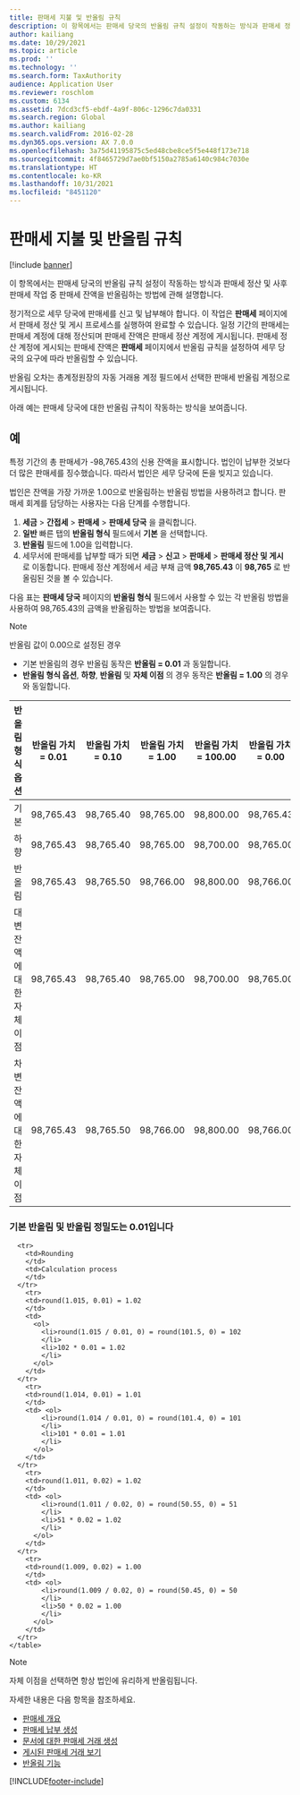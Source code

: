 ```yaml
---
title: 판매세 지불 및 반올림 규칙
description: 이 항목에서는 판매세 당국의 반올림 규칙 설정이 작동하는 방식과 판매세 정산 및 사후 판매세 작업 중 판매세 잔액을 반올림하는 방법에 관해 설명합니다.
author: kailiang
ms.date: 10/29/2021
ms.topic: article
ms.prod: ''
ms.technology: ''
ms.search.form: TaxAuthority
audience: Application User
ms.reviewer: roschlom
ms.custom: 6134
ms.assetid: 7dcd3cf5-ebdf-4a9f-806c-1296c7da0331
ms.search.region: Global
ms.author: kailiang
ms.search.validFrom: 2016-02-28
ms.dyn365.ops.version: AX 7.0.0
ms.openlocfilehash: 3a75d41195875c5ed48cbe8ce5f5e448f173e718
ms.sourcegitcommit: 4f8465729d7ae0bf5150a2785a6140c984c7030e
ms.translationtype: HT
ms.contentlocale: ko-KR
ms.lasthandoff: 10/31/2021
ms.locfileid: "8451120"
---
```

# <a name="sales-tax-payments-and-rounding-rules"></a>판매세 지불 및 반올림 규칙

[!include [banner](../includes/banner.md)]

이 항목에서는 판매세 당국의 반올림 규칙 설정이 작동하는 방식과 판매세 정산 및 사후 판매세 작업 중 판매세 잔액을 반올림하는 방법에 관해 설명합니다.

정기적으로 세무 당국에 판매세를 신고 및 납부해야 합니다. 이 작업은 **판매세** 페이지에서 판매세 정산 및 게시 프로세스를 실행하여 완료할 수 있습니다. 일정 기간의 판매세는 판매세 계정에 대해 정산되며 판매세 잔액은 판매세 정산 계정에 게시됩니다. 판매세 정산 계정에 게시되는 판매세 잔액은 **판매세** 페이지에서 반올림 규칙을 설정하여 세무 당국의 요구에 따라 반올림할 수 있습니다. 

반올림 오차는 총계정원장의 자동 거래용 계정 필드에서 선택한 판매세 반올림 계정으로 게시됩니다.

아래 예는 판매세 당국에 대한 반올림 규칙이 작동하는 방식을 보여줍니다.

## <a name="examples"></a>예

특정 기간의 총 판매세가 -98,765.43의 신용 잔액을 표시합니다. 법인이 납부한 것보다 더 많은 판매세를 징수했습니다. 따라서 법인은 세무 당국에 돈을 빚지고 있습니다. 

법인은 잔액을 가장 가까운 1.00으로 반올림하는 반올림 방법을 사용하려고 합니다. 판매세 회계를 담당하는 사용자는 다음 단계를 수행합니다.

1. **세금** > **간접세** > **판매세** > **판매세 당국** 을 클릭합니다.
2. **일반** 빠른 탭의 **반올림 형식** 필드에서 **기본** 을 선택합니다.
3. **반올림** 필드에 1.00을 입력합니다.
4. 세무서에 판매세를 납부할 때가 되면 **세금** > **신고** > **판매세** > **판매세 정산 및 게시** 로 이동합니다. 판매세 정산 계정에서 세금 부채 금액 **98,765.43** 이 **98,765** 로 반올림된 것을 볼 수 있습니다.

다음 표는 **판매세 당국** 페이지의 **반올림 형식** 필드에서 사용할 수 있는 각 반올림 방법을 사용하여 98,765.43의 금액을 반올림하는 방법을 보여줍니다.

> [!NOTE]                                                                                  
> 반올림 값이 0.00으로 설정된 경우
>
> - 기본 반올림의 경우 반올림 동작은 **반올림 = 0.01** 과 동일합니다.
> - **반올림 형식 옵션**, **하향**, **반올림** 및 **자체 이점** 의 경우 동작은 **반올림 = 1.00** 의 경우와 동일합니다.

| 반올림 형식 옵션                | 반올림 가치 = 0.01 | 반올림 가치 = 0.10 | 반올림 가치 = 1.00 | 반올림 가치 = 100.00 | 반올림 가치 = 0.00   |
|-------------------------------------|------------------------|------------------------|------------------------|--------------------------|--------------------------|
| 기본                              | 98,765.43              | 98,765.40              | 98,765.00              | 98,800.00                | 98,765.43                |
| 하향                            | 98,765.43              | 98,765.40              | 98,765.00              | 98,700.00                | 98,765.00                |
| 반올림                         | 98,765.43              | 98,765.50              | 98,766.00              | 98,800.00                | 98,766.00                |
| 대변 잔액에 대한 자체 이점 | 98,765.43              | 98,765.40              | 98,765.00              | 98,700.00                | 98,765.00                |
| 차변 잔액에 대한 자체 이점  | 98,765.43              | 98,765.50              | 98,766.00              | 98,800.00                | 98,766.00                |

### <a name="normal-round-and-round-precision-is-001"></a>기본 반올림 및 반올림 정밀도는 0.01입니다

```<table>
  <tr>
    <td>Rounding
    </td>
    <td>Calculation process
    </td>
  </tr>
    <tr>
    <td>round(1.015, 0.01) = 1.02
    </td>
    <td>
      <ol>
        <li>round(1.015 / 0.01, 0) = round(101.5, 0) = 102
        </li>
        <li>102 * 0.01 = 1.02
        </li>
      </ol>
    </td>
  </tr>
    <tr>
    <td>round(1.014, 0.01) = 1.01
    </td>
    <td> <ol>
        <li>round(1.014 / 0.01, 0) = round(101.4, 0) = 101
        </li>
        <li>101 * 0.01 = 1.01
        </li>
      </ol>
    </td>
  </tr>
    <tr>
    <td>round(1.011, 0.02) = 1.02
    </td>
    <td> <ol>
        <li>round(1.011 / 0.02, 0) = round(50.55, 0) = 51
        </li>
        <li>51 * 0.02 = 1.02
        </li>
      </ol>
    </td>
  </tr>
    <tr>
    <td>round(1.009, 0.02) = 1.00
    </td>
    <td> <ol>
        <li>round(1.009 / 0.02, 0) = round(50.45, 0) = 50
        </li>
        <li>50 * 0.02 = 1.00
        </li>
      </ol>
    </td>
  </tr>
</table>
```

> [!NOTE]                                                                                  
> 자체 이점을 선택하면 항상 법인에 유리하게 반올림됩니다. 

자세한 내용은 다음 항목을 참조하세요.
- [판매세 개요](indirect-taxes-overview.md)
- [판매세 납부 생성](tasks/create-sales-tax-payment.md)
- [문서에 대한 판매세 거래 생성](tasks/create-sales-tax-transactions-documents.md)
- [게시된 판매세 거래 보기](tasks/view-posted-sales-tax-transactions.md)
- [반올림 기능](/previous-versions/dynamics/ax-2012/reference/aa850656(v=ax.60))




[!INCLUDE[footer-include](../../includes/footer-banner.md)]
